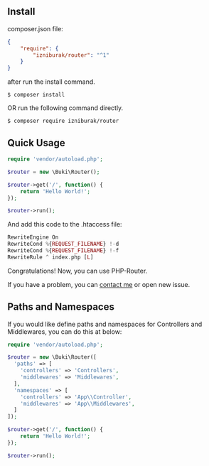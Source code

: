 ## Install
composer.json file:
```json
{
    "require": {
        "izniburak/router": "^1"
    }
}
```
after run the install command.
```
$ composer install
```
OR run the following command directly.
```
$ composer require izniburak/router
```

## Quick Usage
```php
require 'vendor/autoload.php';

$router = new \Buki\Router();

$router->get('/', function() {
    return 'Hello World!';
});

$router->run();
```

And add this code to the .htaccess file:

```php
RewriteEngine On
RewriteCond %{REQUEST_FILENAME} !-d
RewriteCond %{REQUEST_FILENAME} !-f
RewriteRule ^ index.php [L]
```

Congratulations! Now, you can use PHP-Router.

If you have a problem, you can [contact me][support-url] or open new issue.

[support-url]: https://github.com/izniburak/php-router#support

## Paths and Namespaces

If you would like define paths and namespaces for Controllers and Middlewares, you can do this at below:

```php
require 'vendor/autoload.php';

$router = new \Buki\Router([
  'paths' => [
    'controllers' => 'Controllers',
    'middlewares' => 'Middlewares',
  ],
  'namespaces' => [
    'controllers' => 'App\\Controller',
    'middlewares' => 'App\\Middlewares',
  ]
]);

$router->get('/', function() {
    return 'Hello World!';
});

$router->run();
```
